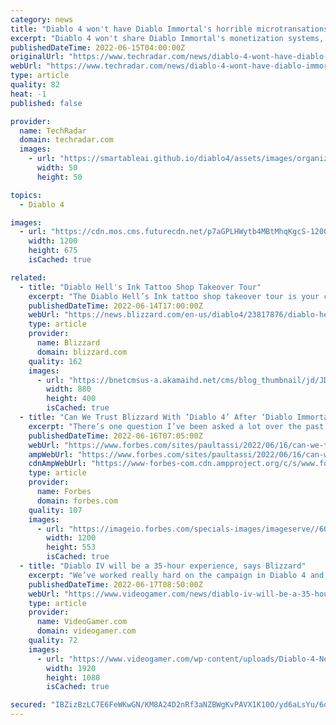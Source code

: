 ```yaml
---
category: news
title: "Diablo 4 won't have Diablo Immortal's horrible microtransations, Blizzard insists"
excerpt: "Diablo 4 won't share Diablo Immortal's monetization systems, Blizzard has confirmed. Some have criticized the game's content for just not being all that fun or engaging. Others have become bitter ..."
publishedDateTime: 2022-06-15T04:00:00Z
originalUrl: "https://www.techradar.com/news/diablo-4-wont-have-diablo-immortals-horrible-microtransations-blizzard-insists"
webUrl: "https://www.techradar.com/news/diablo-4-wont-have-diablo-immortals-horrible-microtransations-blizzard-insists"
type: article
quality: 82
heat: -1
published: false

provider:
  name: TechRadar
  domain: techradar.com
  images:
    - url: "https://smartableai.github.io/diablo4/assets/images/organizations/techradar.com-50x50.jpg"
      width: 50
      height: 50

topics:
  - Diablo 4

images:
  - url: "https://cdn.mos.cms.futurecdn.net/p7aGPLHWytb4MBtMhqKgcS-1200-80.png"
    width: 1200
    height: 675
    isCached: true

related:
  - title: "Diablo Hell's Ink Tattoo Shop Takeover Tour"
    excerpt: "The Diablo Hell’s Ink tattoo shop takeover tour is your chance to receive a custom tattoo, courtesy of the Burning Hells. Find out how to win!"
    publishedDateTime: 2022-06-14T17:00:00Z
    webUrl: "https://news.blizzard.com/en-us/diablo4/23817876/diablo-hell-s-ink-tattoo-shop-takeover-tour"
    type: article
    provider:
      name: Blizzard
      domain: blizzard.com
    quality: 162
    images:
      - url: "https://bnetcmsus-a.akamaihd.net/cms/blog_thumbnail/jd/JDN3QUPT9RJM1655145397628.png"
        width: 880
        height: 400
        isCached: true
  - title: "Can We Trust Blizzard With ‘Diablo 4’ After ‘Diablo Immortal’?"
    excerpt: "There’s one question I’ve been asked a lot over the past week, and one I’ve asked myself: Given the current state of Blizzard, can we trust that Diablo 4 will actually deliver, given recent events?"
    publishedDateTime: 2022-06-16T07:05:00Z
    webUrl: "https://www.forbes.com/sites/paultassi/2022/06/16/can-we-trust-blizzard-with-diablo-4-after-diablo-immortal/"
    ampWebUrl: "https://www.forbes.com/sites/paultassi/2022/06/16/can-we-trust-blizzard-with-diablo-4-after-diablo-immortal/amp/"
    cdnAmpWebUrl: "https://www-forbes-com.cdn.ampproject.org/c/s/www.forbes.com/sites/paultassi/2022/06/16/can-we-trust-blizzard-with-diablo-4-after-diablo-immortal/amp/"
    type: article
    provider:
      name: Forbes
      domain: forbes.com
    quality: 107
    images:
      - url: "https://imageio.forbes.com/specials-images/imageserve//60ddba7d243d9e40469458fe/0x0.jpg?format=jpg&width=1200"
        width: 1200
        height: 553
        isCached: true
  - title: "Diablo IV will be a 35-hour experience, says Blizzard"
    excerpt: "We’ve worked really hard on the campaign in Diablo 4 and we’re really proud of how it’s developing.” Shely says that, by the time players finish the campaign, they will be around level forty-five. Of ..."
    publishedDateTime: 2022-06-17T08:50:00Z
    webUrl: "https://www.videogamer.com/news/diablo-iv-will-be-a-35-hour-experience-says-blizzard/"
    type: article
    provider:
      name: VideoGamer.com
      domain: videogamer.com
    quality: 72
    images:
      - url: "https://www.videogamer.com/wp-content/uploads/Diablo-4-Necromancer.jpg"
        width: 1920
        height: 1080
        isCached: true

secured: "IBZizBzLC7E6FeWKwGN/KM8A24D2nRf3aNZBWgKvPAVX1K10O/yd6aLsYu/6dtgqYRE+EkWjcLgIHyj3olV1qQT35HmG0mEQhJYpySAHSs61ybR3bamgGatN9/l4col++TKqGYra0sicTBmHnJJYAoMON7fXlUcRLTPHL/nbSN7yxGoywjtp/knwqOYopDdNrwvLtCeeu3NybX34gRyg6eaYAB2EraR6ASyPsgQYVQCmxKDmhOURD+NvD1p8lTVcn7UgLBOZ8lOJH+dqFk0WOPIjVyp8RLpG7coi0E4Db3nVK1Z++fZUqRkkdcr3Qu8nW7tNVOXDZN7z4Bq+gcIBR7IAXT9/GtkYavXUba8/9OE=;6XLZhEWIy7LN7CA12TWf3A=="
---
```



